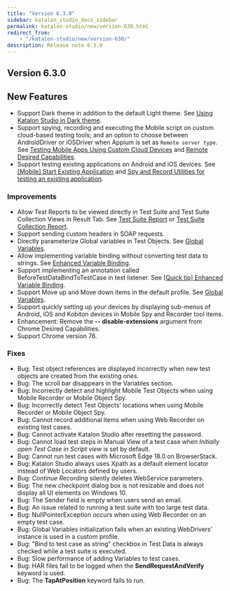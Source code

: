 ```yaml
---
title: "Version 6.3.0" 
sidebar: katalon_studio_docs_sidebar
permalink: katalon-studio/new/version-630.html
redirect_from:
    - "/katalon-studio/new/version-630/"
description: Release note 6.3.0
---
```


## Version 6.3.0

## New Features

* Support Dark theme in addition to the default Light theme. See [Using Katalon Studio in Dark theme](https://docs.katalon.com/katalon-studio/docs/dark-theme.html).
* Support spying, recording and executing the Mobile script on custom cloud-based testing tools; and an option to choose between AndroidDriver or iOSDriver when Appium is set as `Remote server type`. See [Testing Mobile Apps Using Custom Cloud Devices](/katalon-studio/docs/mobile-testing-apps-cloud-devices.html) and [Remote Desired Capabilities](https://docs.katalon.com/katalon-studio/docs/remote-desired-capabilities.html).
* Support testing existing applications on Android and iOS devices. See [[Mobile] Start Existing Application](/katalon-studio/docs/mobile-keyword-start-existing-apps.html) and [Spy and Record Utilities for testing an existing application](/katalon-studio/docs/mobile-spy-record-existing-apps.html).

### Improvements

* Allow Test Reports to be viewed directly in Test Suite and Test Suite Collection Views in Result Tab. See [Test Suite Report](https://docs.katalon.com/katalon-studio/docs/test-suite-report.html) or [Test Suite Collection Report](https://docs.katalon.com/katalon-studio/docs/test-suite-collection-report.html).
* Support sending custom headers in SOAP requests.
* Directly parameterize Global variables in Test Objects. See [Global Variables](https://docs.katalon.com/katalon-studio/docs/global-variables.html).
* Allow implementing variable binding without converting test data to strings. See [Enhanced Variable Binding](https://docs.katalon.com/katalon-studio/docs/bind-as-string.html#variable-binding-for-test-data-with-option-embind-into-test-case-as-stringem-enabled).
* Support implementing an annotation called BeforeTestDataBindToTestCase in test listener. See [[Quick tip] Enhanced Variable Binding](https://docs.katalon.com/katalon-studio/docs/bind-as-string.html).
* Support Move up and Move down items in the default profile. See [Global Variables](https://docs.katalon.com/katalon-studio/docs/global-variables.html).
* Support quickly setting up your devices by displaying sub-menus of Android, iOS and Kobiton devices in Mobile Spy and Recorder tool items.
* Enhancement: Remove the **-- disable-extensions** argument from Chrome Desired Capabilities.
* Support Chrome version 76.

### Fixes

* Bug: Test object references are displayed incorrectly when new test objects are created from the existing ones.
* Bug: The scroll bar disappears in the Variables section.
* Bug: Incorrectly detect and highlight Mobile Test Objects when using Mobile Recorder or Mobile Object Spy.
* Bug: Incorrectly detect Test Objects’ locations when using Mobile Recorder or Mobile Object Spy.
* Bug: Cannot record additional items when using Web Recorder on existing test cases.
* Bug: Cannot activate Katalon Studio after resetting the password.
* Bug: Cannot load test steps in Manual View of a test case when *Initially open Test Case in Script view* is set by default.
* Bug: Cannot run test cases with Microsoft Edge 18.0 on BrowserStack.
* Bug: Katalon Studio always uses Xpath as a default element locator instead of Web Locators defined by users.
* Bug: *Continue Recording* silently deletes WebService parameters.
* Bug: The new checkpoint dialog box is not resizable and does not display all UI elements on Windows 10.
* Bug: The Sender field is empty when users send an email.
* Bug: An issue related to running a test suite with too large test data.
* Bug: NullPointerException occurs when using Web Recorder on an empty test case.
* Bug: Global Variables initialization fails when an existing WebDrivers’ instance is used in a custom profile.
* Bug: "Bind to test case as string" checkbox in Test Data is always checked while a test suite is executed.
* Bug: Slow performance of adding Variables to test cases.
* Bug: HAR files fail to be logged when the **SendRequestAndVerify** keyword is used.
* Bug: The **TapAtPosition** keyword fails to run.
